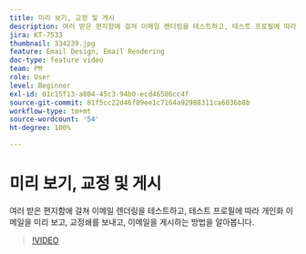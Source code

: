 ```yaml
---
title: 미리 보기, 교정 및 게시
description: 여러 받은 편지함에 걸쳐 이메일 렌더링을 테스트하고, 테스트 프로필에 따라 개인화 이메일을 미리 보고, 교정쇄를 보내고, 이메일을 게시하는 방법을 알아봅니다.
jira: KT-7533
thumbnail: 334239.jpg
feature: Email Design, Email Rendering
doc-type: feature video
team: PM
role: User
level: Beginner
exl-id: 01c15f13-a804-45c3-94b0-ecd46586cc4f
source-git-commit: 81f5cc22d46f89ee1c7164a92988311ca6036b8b
workflow-type: tm+mt
source-wordcount: '54'
ht-degree: 100%

---
```


# 미리 보기, 교정 및 게시

여러 받은 편지함에 걸쳐 이메일 렌더링을 테스트하고, 테스트 프로필에 따라 개인화 이메일을 미리 보고, 교정쇄를 보내고, 이메일을 게시하는 방법을 알아봅니다.

>[!VIDEO](https://video.tv.adobe.com/v/334239?quality=12&learn=on)
